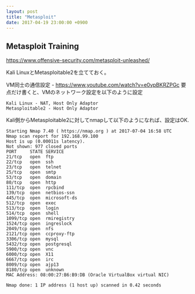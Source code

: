 ```yaml
---
layout: post
title: "Metasploit"
date: 2017-04-19 23:00:00 +0900
---
```


## Metasploit Training
https://www.offensive-security.com/metasploit-unleashed/

Kali LinuxとMetasploitable2を立てておく。

VM同士の通信設定 - https://www.youtube.com/watch?v=e0vpBKRZPGc
要点だけ書くと、VMのネットワーク設定を以下のように設定
```
Kali Linux - NAT, Host Only Adaptor
Metasploitable2 - Host Only Adaptor
```

Kali側からMetasploitable2に対してnmapして以下のようになれば、設定はOK.
```
Starting Nmap 7.40 ( https://nmap.org ) at 2017-07-04 16:58 UTC
Nmap scan report for 192.168.99.100
Host is up (0.00011s latency).
Not shown: 977 closed ports
PORT     STATE SERVICE
21/tcp   open  ftp
22/tcp   open  ssh
23/tcp   open  telnet
25/tcp   open  smtp
53/tcp   open  domain
80/tcp   open  http
111/tcp  open  rpcbind
139/tcp  open  netbios-ssn
445/tcp  open  microsoft-ds
512/tcp  open  exec
513/tcp  open  login
514/tcp  open  shell
1099/tcp open  rmiregistry
1524/tcp open  ingreslock
2049/tcp open  nfs
2121/tcp open  ccproxy-ftp
3306/tcp open  mysql
5432/tcp open  postgresql
5900/tcp open  vnc
6000/tcp open  X11
6667/tcp open  irc
8009/tcp open  ajp13
8180/tcp open  unknown
MAC Address: 08:00:27:B6:B9:DB (Oracle VirtualBox virtual NIC)

Nmap done: 1 IP address (1 host up) scanned in 0.42 seconds
```
